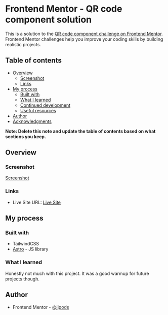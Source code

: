 # Frontend Mentor - QR code component solution

This is a solution to the [QR code component challenge on Frontend Mentor](https://www.frontendmentor.io/challenges/qr-code-component-iux_sIO_H). Frontend Mentor challenges help you improve your coding skills by building realistic projects. 

## Table of contents

- [Overview](#overview)
  - [Screenshot](#screenshot)
  - [Links](#links)
- [My process](#my-process)
  - [Built with](#built-with)
  - [What I learned](#what-i-learned)
  - [Continued development](#continued-development)
  - [Useful resources](#useful-resources)
- [Author](#author)
- [Acknowledgments](#acknowledgments)

**Note: Delete this note and update the table of contents based on what sections you keep.**

## Overview

### Screenshot

[Screenshot](./screenshot.jpg)

### Links
- Live Site URL: [Live Site](https://jjpods.github.io/QR-code-project)

## My process

### Built with

- TailwindCSS
- [Astro](https://astro.build/) - JS library

### What I learned
Honestly not much with this project. It was a good warmup for future projects though.
## Author
- Frontend Mentor - [@jjpods](https://www.frontendmentor.io/profile/jjpods)
